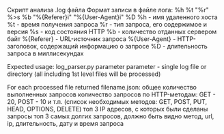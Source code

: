 Cкрипт анализа .log файла
Формат записи в файле лога:
%h %t "%r" %>s %b "%{Referer}i" "%{User-Agent}i" %D
%h - имя удаленного хоста
%t - время получения запроса
%r - тип запроса, его содержимое и версия
%s - код состояния HTTP
%b - количество отданных сервером байт
%{Referer} - URL-источник запроса
%{User-Agent} - HTTP-заголовок, содержащий информацию о запросе
%D - длительность запроса в миллисекундах


Expected usage: log_parser.py parameter
    parameter - single log file or directory (all including 1st level files will be processed)

For each processed file returned filename.json:
    общее количество выполненных запросов
    количество запросов по HTTP-методам: GET - 20, POST - 10 и т.п. (список необходимых методов: GET, POST, PUT, HEAD, OPTIONS, DELETE)
    топ 3 IP адресов, с которых были сделаны запросы
    топ 3 самых долгих запросов, должно быть видно метод, url, ip, длительность, дату и время запроса

    
